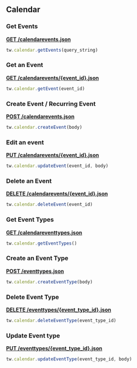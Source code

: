 ## Calendar

### Get Events

[**GET /calendarevents.json**](https://developer.teamwork.com/projects/calendar-event/get-events)

```js
tw.calendar.getEvents(query_string)
```

### Get an Event

[**GET /calendarevents/{event_id}.json**](https://developer.teamwork.com/projects/calendar-event/get-an-event)

```js
tw.calendar.getEvent(event_id)
```

### Create Event / Recurring Event

[**POST /calendarevents.json**](https://developer.teamwork.com/projects/calendar-event/create-an-event)

```js
tw.calendar.createEvent(body)
```

### Edit an event

[**PUT /calendarevents/{event_id}.json**](https://developer.teamwork.com/projects/calendar-event/edit-an-event)

```js
tw.calendar.updateEvent(event_id, body)
```

### Delete an Event

[**DELETE /calendarevents/{event_id}.json**](https://developer.teamwork.com/projects/calendar-event/delete-event)

```js
tw.calendar.deleteEvent(event_id)
```

### Get Event Types

[**GET /calendareventtypes.json**](https://developer.teamwork.com/projects/calendar-event/get-event-types)

```js
tw.calendar.getEventTypes()
```

### Create an Event Type

[**POST /eventtypes.json**](https://developer.teamwork.com/projects/calendar-event/create-an-event-type)

```js
tw.calendar.createEventType(body)
```

### Delete Event Type

[**DELETE /eventtypes/{event_type_id}.json**](https://developer.teamwork.com/projects/calendar-event/delete-event-type)

```js
tw.calendar.deleteEventType(event_type_id)
```

### Update Event type

[**PUT /eventtypes/{event_type_id}.json**](https://developer.teamwork.com/projects/calendar-event/edit-an-event-type)

```js
tw.calendar.updateEventType(event_type_id, body)
```
